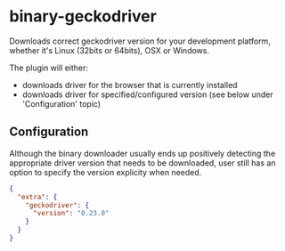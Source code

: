 # binary-geckodriver

Downloads correct geckodriver version for your development platform, whether it's Linux 
(32bits or 64bits), OSX or Windows.

The plugin will either:

* downloads driver for the browser that is currently installed
* downloads driver for specified/configured version (see below under 'Configuration' topic)
    
## Configuration

Although the binary downloader usually ends up positively detecting the appropriate driver version that needs to be downloaded, user still has an option to specify the version explicity when needed.

```json
{
  "extra": {
    "geckodriver": {
      "version": "0.23.0"
    }
  }
}
```
